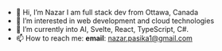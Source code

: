 - 👋 Hi, I’m Nazar I am full stack dev from Ottawa, Canada
- 👀 I’m interested in web development and cloud technologies
- 🌱 I’m currently into AI, Svelte, React, TypeScript, C#. 
- 📫 How to reach me: **email**: nazar.pasika1@gmail.com
